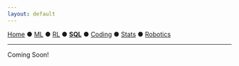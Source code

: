 ```yaml
---
layout: default
---
```

[Home](./) ● [ML](./ml.html) ● [RL](./ml.html) ● **[SQL](./sql.html)** ● [Coding](./coding.html) ● [Stats](./stats.html) ● [Robotics](./robotics.html)
* * *

Coming Soon!
